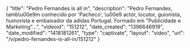 {
    "title": "Pedro Fernandes is all in",
    "description": "Pedro Fernandes, tamb\u00e9m conhecido por 'Pacheco', \u00e9 actor, locutor, guionista, humorista e embaixador da adidas Portugal. Formado em \"Publicidade e Marketing\"...",
    "videoid": "151212",
    "date_created": "1396646919",
    "date_modified": "1418181261",
    "type": "captivate",
    "layout": "video",
    "url": "\/v\/pedro-fernandes-is-all-in\/151212"
}